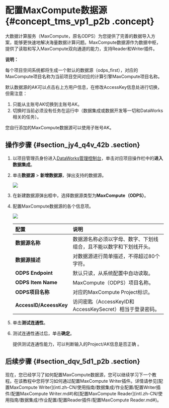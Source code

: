 # 配置MaxCompute数据源 {#concept_tms_vp1_p2b .concept}

大数据计算服务（MaxCompute，原名ODPS）为您提供了完善的数据导入方案，能够更快速地解决海量数据计算问题。MaxCompute数据源作为数据中枢，提供了读取和写入MaxCompute双向通道的能力，支持Reader和Writer插件。

**说明：** 

每个项目空间系统都将生成一个默认的数据源（odps\_first），对应的MaxCompute项目名称为当前项目空间对应的计算引擎MaxCompute项目名称。

默认数据源的AK可以点击右上方用户信息，在修改AccessKey信息处进行切换，但需注意：

1.  只能从主账号AK切换到主账号AK。
2.  切换时当前必须没有任务在运行中（数据集成或数据开发等一切和DataWorks相关的任务）。

您自行添加的MaxCompute数据源可以使用子账号AK。

## 操作步骤 {#section_jy4_q4v_42b .section}

1.  以项目管理员身份进入[DataWorks管理控制台](https://workbench.data.aliyun.com/console)，单击对应项目操作栏中的**进入数据集成**。
2.  单击**数据源** \> **新增数据源**，弹出支持的数据源。

    ![](http://static-aliyun-doc.oss-cn-hangzhou.aliyuncs.com/assets/img/16204/15475197007542_zh-CN.png)

3.  在新建数据源弹出框中，选择数据源类型为**MaxCompute（ODPS）**。
4.  配置MaxCompute数据源的各个信息项。

    ![](http://static-aliyun-doc.oss-cn-hangzhou.aliyuncs.com/assets/img/16204/15475197007543_zh-CN.jpg)

    |配置|说明|
    |:-|:-|
    |**数据源名称**|数据源名称必须以字母、数字、下划线组合，且不能以数字和下划线开头。|
    |**数据源描述**|对数据源进行简单描述，不得超过80个字符。|
    |**ODPS Endpoint**|默认只读，从系统配置中自动读取。|
    |**ODPS Item Name**|MaxCompute（ODPS）项目名称。|
    |**ODPS项目名称**|对应的MaxCompute Project标识。|
    |**AccessID/AceessKey**|访问密匙（AccessKeyID和AccessKeySecret）相当于登录密码。|

5.  单击**测试连通性**。
6.  测试连通性通过后，单击**确定**。

    提供测试连通性能力，可以判断输入的Project/AK信息是否正确 。


## 后续步骤 {#section_dqv_5d1_p2b .section}

现在，您已经学习了如何配置MaxCompute数据源，您可以继续学习下一个教程。在该教程中您将学习如何通过配置MaxCompute Writer插件。详情请参见[配置MaxCompute Writer](intl.zh-CN/使用指南/数据集成/作业配置/配置Writer插件/配置MaxCompute Writer.md#)和[配置MaxCompute Reader](intl.zh-CN/使用指南/数据集成/作业配置/配置Reader插件/配置MaxCompute  Reader.md#)。

